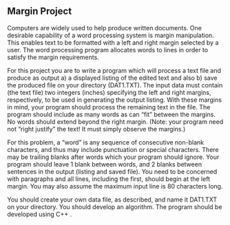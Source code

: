 ## Margin Project
 
Computers are widely used to help produce written documents. One desirable capability of a word processing system is margin manipulation. This enables text to be formatted with a left and right margin selected by a user. The word processing program allocates words to lines in order to satisfy the margin requirements.

For this project you are to write a program which will process a text file and produce as output a) a displayed listing of the edited text and also b) save the produced file on your directory (DAT1.TXT). The input data must contain (the text file) two integers (inches) specifying the left and right margins, respectively, to be used in generating the output listing. With these margins in mind, your program should process the remaining text in the file. The program should include as many words as can “fit” between the margins. No words should extend beyond the right margin. (Note: your program need not “right justify” the text! It must simply observe the margins.)

For this problem, a “word” is any sequence of consecutive non-blank characters, and thus may include punctuation or special characters. There may be trailing blanks after words which your program should ignore. Your program should leave 1 blank between words, and 2 blanks between sentences in the output (listing and saved file). You need to be concerned with paragraphs and all lines, including the first, should begin at the left
margin. You may also assume the maximum input line is 80 characters long.

You should create your own data file, as described, and name it DAT1.TXT on your directory. You should develop an algorithm.
The program should be developed using C++ .

